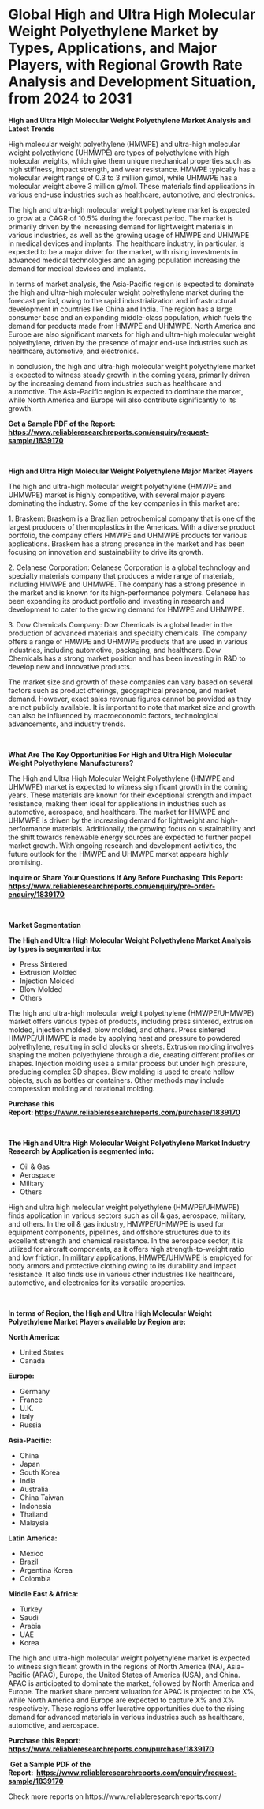 <p><h1>Global High and Ultra High Molecular Weight Polyethylene Market by Types, Applications, and Major Players, with Regional Growth Rate Analysis and Development Situation, from 2024 to 2031</h1></p><p><strong>High and Ultra High Molecular Weight Polyethylene Market Analysis and Latest Trends</strong></p>
<p><p>High molecular weight polyethylene (HMWPE) and ultra-high molecular weight polyethylene (UHMWPE) are types of polyethylene with high molecular weights, which give them unique mechanical properties such as high stiffness, impact strength, and wear resistance. HMWPE typically has a molecular weight range of 0.3 to 3 million g/mol, while UHMWPE has a molecular weight above 3 million g/mol. These materials find applications in various end-use industries such as healthcare, automotive, and electronics.</p><p>The high and ultra-high molecular weight polyethylene market is expected to grow at a CAGR of 10.5% during the forecast period. The market is primarily driven by the increasing demand for lightweight materials in various industries, as well as the growing usage of HMWPE and UHMWPE in medical devices and implants. The healthcare industry, in particular, is expected to be a major driver for the market, with rising investments in advanced medical technologies and an aging population increasing the demand for medical devices and implants.</p><p>In terms of market analysis, the Asia-Pacific region is expected to dominate the high and ultra-high molecular weight polyethylene market during the forecast period, owing to the rapid industrialization and infrastructural development in countries like China and India. The region has a large consumer base and an expanding middle-class population, which fuels the demand for products made from HMWPE and UHMWPE. North America and Europe are also significant markets for high and ultra-high molecular weight polyethylene, driven by the presence of major end-use industries such as healthcare, automotive, and electronics.</p><p>In conclusion, the high and ultra-high molecular weight polyethylene market is expected to witness steady growth in the coming years, primarily driven by the increasing demand from industries such as healthcare and automotive. The Asia-Pacific region is expected to dominate the market, while North America and Europe will also contribute significantly to its growth.</p></p>
<p><strong>Get a Sample PDF of the Report:&nbsp; <a href="https://www.reliableresearchreports.com/enquiry/request-sample/1839170">https://www.reliableresearchreports.com/enquiry/request-sample/1839170</a></strong></p>
<p>&nbsp;</p>
<p><strong>High and Ultra High Molecular Weight Polyethylene Major Market Players</strong></p>
<p><p>The high and ultra-high molecular weight polyethylene (HMWPE and UHMWPE) market is highly competitive, with several major players dominating the industry. Some of the key companies in this market are:</p><p>1. Braskem: Braskem is a Brazilian petrochemical company that is one of the largest producers of thermoplastics in the Americas. With a diverse product portfolio, the company offers HMWPE and UHMWPE products for various applications. Braskem has a strong presence in the market and has been focusing on innovation and sustainability to drive its growth.</p><p>2. Celanese Corporation: Celanese Corporation is a global technology and specialty materials company that produces a wide range of materials, including HMWPE and UHMWPE. The company has a strong presence in the market and is known for its high-performance polymers. Celanese has been expanding its product portfolio and investing in research and development to cater to the growing demand for HMWPE and UHMWPE.</p><p>3. Dow Chemicals Company: Dow Chemicals is a global leader in the production of advanced materials and specialty chemicals. The company offers a range of HMWPE and UHMWPE products that are used in various industries, including automotive, packaging, and healthcare. Dow Chemicals has a strong market position and has been investing in R&D to develop new and innovative products.</p><p>The market size and growth of these companies can vary based on several factors such as product offerings, geographical presence, and market demand. However, exact sales revenue figures cannot be provided as they are not publicly available. It is important to note that market size and growth can also be influenced by macroeconomic factors, technological advancements, and industry trends.</p></p>
<p>&nbsp;</p>
<p><strong>What Are The Key Opportunities For High and Ultra High Molecular Weight Polyethylene Manufacturers?</strong></p>
<p><p>The High and Ultra High Molecular Weight Polyethylene (HMWPE and UHMWPE) market is expected to witness significant growth in the coming years. These materials are known for their exceptional strength and impact resistance, making them ideal for applications in industries such as automotive, aerospace, and healthcare. The market for HMWPE and UHMWPE is driven by the increasing demand for lightweight and high-performance materials. Additionally, the growing focus on sustainability and the shift towards renewable energy sources are expected to further propel market growth. With ongoing research and development activities, the future outlook for the HMWPE and UHMWPE market appears highly promising.</p></p>
<p><strong>Inquire or Share Your Questions If Any Before Purchasing This Report: <a href="https://www.reliableresearchreports.com/enquiry/pre-order-enquiry/1839170">https://www.reliableresearchreports.com/enquiry/pre-order-enquiry/1839170</a></strong></p>
<p>&nbsp;</p>
<p><strong>Market Segmentation</strong></p>
<p><strong>The High and Ultra High Molecular Weight Polyethylene Market Analysis by types is segmented into:</strong></p>
<p><ul><li>Press Sintered</li><li>Extrusion Molded</li><li>Injection Molded</li><li>Blow Molded</li><li>Others</li></ul></p>
<p><p>The high and ultra-high molecular weight polyethylene (HMWPE/UHMWPE) market offers various types of products, including press sintered, extrusion molded, injection molded, blow molded, and others. Press sintered HMWPE/UHMWPE is made by applying heat and pressure to powdered polyethylene, resulting in solid blocks or sheets. Extrusion molding involves shaping the molten polyethylene through a die, creating different profiles or shapes. Injection molding uses a similar process but under high pressure, producing complex 3D shapes. Blow molding is used to create hollow objects, such as bottles or containers. Other methods may include compression molding and rotational molding.</p></p>
<p><strong>Purchase this Report:&nbsp;<a href="https://www.reliableresearchreports.com/purchase/1839170">https://www.reliableresearchreports.com/purchase/1839170</a></strong></p>
<p>&nbsp;</p>
<p><strong>The High and Ultra High Molecular Weight Polyethylene Market Industry Research by Application is segmented into:</strong></p>
<p><ul><li>Oil & Gas</li><li>Aerospace</li><li>Military</li><li>Others</li></ul></p>
<p><p>High and ultra high molecular weight polyethylene (HMWPE/UHMWPE) finds application in various sectors such as oil & gas, aerospace, military, and others. In the oil & gas industry, HMWPE/UHMWPE is used for equipment components, pipelines, and offshore structures due to its excellent strength and chemical resistance. In the aerospace sector, it is utilized for aircraft components, as it offers high strength-to-weight ratio and low friction. In military applications, HMWPE/UHMWPE is employed for body armors and protective clothing owing to its durability and impact resistance. It also finds use in various other industries like healthcare, automotive, and electronics for its versatile properties.</p></p>
<p>&nbsp;</p>
<p><strong>In terms of Region, the High and Ultra High Molecular Weight Polyethylene Market Players available by Region are:</strong></p>
<p>
    <p> <strong> North America: </strong>
        <ul>
            <li>United States</li>
            <li>Canada</li>
        </ul>
        </p> 
    <p> <strong> Europe: </strong>
        <ul>
            <li>Germany</li>
            <li>France</li>
            <li>U.K.</li>
            <li>Italy</li>
            <li>Russia</li>
        </ul>
        </p> 
    <p> <strong> Asia-Pacific: </strong>
        <ul>
            <li>China</li>
            <li>Japan</li>
            <li>South Korea</li>
            <li>India</li>
            <li>Australia</li>
            <li>China Taiwan</li>
            <li>Indonesia</li>
            <li>Thailand</li>
            <li>Malaysia</li>
        </ul>
        </p> 
    <p> <strong> Latin America: </strong>
        <ul>
            <li>Mexico</li>
            <li>Brazil</li>
            <li>Argentina Korea</li>
            <li>Colombia</li>
        </ul>
        </p> 
    <p> <strong> Middle East & Africa: </strong>
        <ul>
            <li>Turkey</li>
            <li>Saudi</li>
            <li>Arabia</li>
            <li>UAE</li>
            <li>Korea</li>
        </ul>
    </p>
    </p>
<p><p>The high and ultra-high molecular weight polyethylene market is expected to witness significant growth in the regions of North America (NA), Asia-Pacific (APAC), Europe, the United States of America (USA), and China. APAC is anticipated to dominate the market, followed by North America and Europe. The market share percent valuation for APAC is projected to be X%, while North America and Europe are expected to capture X% and X% respectively. These regions offer lucrative opportunities due to the rising demand for advanced materials in various industries such as healthcare, automotive, and aerospace.</p></p>
<p><strong>Purchase this Report: <a href="https://www.reliableresearchreports.com/purchase/1839170">https://www.reliableresearchreports.com/purchase/1839170</a></strong></p>
<p>&nbsp;<strong>Get a Sample PDF of the Report:&nbsp;&nbsp;<a href="https://www.reliableresearchreports.com/enquiry/request-sample/1839170">https://www.reliableresearchreports.com/enquiry/request-sample/1839170</a></strong></p>
<p><strong></strong></p>
<p>Check more reports on https://www.reliableresearchreports.com/</p>